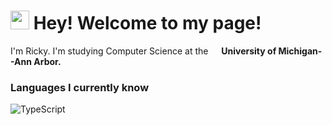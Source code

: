 <h1><img src="https://creazilla-store.fra1.digitaloceanspaces.com/emojis/56794/grinning-cat-with-smiling-eyes-emoji-clipart-md.png" width="30"/> Hey! Welcome to my page!</h1>


<p> I'm Ricky. I'm studying Computer Science at the <img src="https://brand.umich.edu/assets/brand/style-guide/logo-guidelines/Block_M-Hex.png" width="13"/> <b> University of Michigan--Ann Arbor.</b></p>
<h3>Languages I currently know</h3>

<p>
  <img alt="TypeScript" src="https://img.shields.io/badge/-JavaScript-007ACC?style=flat-square&logo=javascript&logoColor=white" />
</p>

<!--
**rickysumho/rickysumho** is a ✨ _special_ ✨ repository because its `README.md` (this file) appears on your GitHub profile.

Here are some ideas to get you started:

- 🔭 I’m currently working on ...
- 🌱 I’m currently learning ...
- 👯 I’m looking to collaborate on ...
- 🤔 I’m looking for help with ...
- 💬 Ask me about ...
- 📫 How to reach me: ...
- 😄 Pronouns: ...
- ⚡ Fun fact: ...
-->
